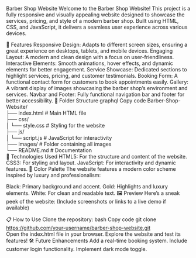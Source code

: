 Barber Shop Website
Welcome to the Barber Shop Website! This project is a fully responsive and visually appealing website designed to showcase the services, pricing, and style of a modern barber shop. Built using HTML, CSS, and JavaScript, it delivers a seamless user experience across various devices.

🚀 Features
Responsive Design: Adapts to different screen sizes, ensuring a great experience on desktops, tablets, and mobile devices.
Engaging Layout: A modern and clean design with a focus on user-friendliness.
Interactive Elements: Smooth animations, hover effects, and dynamic elements for better engagement.
Service Showcase: Dedicated sections to highlight services, pricing, and customer testimonials.
Booking Form: A functional contact form for customers to book appointments easily.
Gallery: A vibrant display of images showcasing the barber shop’s environment and services.
Navbar and Footer: Fully functional navigation bar and footer for better accessibility.
📂 Folder Structure
graphql
Copy code
Barber-Shop-Website/  
├── index.html       # Main HTML file  
├── css/  
│   └── style.css    # Styling for the website  
├── js/  
│   └── script.js    # JavaScript for interactivity  
├── images/          # Folder containing all images  
└── README.md        # Documentation  
🔧 Technologies Used
HTML5: For the structure and content of the website.
CSS3: For styling and layout.
JavaScript: For interactivity and dynamic features.
🎨 Color Palette
The website features a modern color scheme inspired by luxury and professionalism:

Black: Primary background and accent.
Gold: Highlights and luxury elements.
White: For clean and readable text.
🖼️ Preview
Here’s a sneak peek of the website:
(Include screenshots or links to a live demo if available)

📋 How to Use
Clone the repository:
bash
Copy code
git clone https://github.com/your-username/barber-shop-website.git  
Open the index.html file in your browser.
Explore the website and test its features!
🛠️ Future Enhancements
Add a real-time booking system.
Include customer login functionality.
Implement dark mode toggle.
